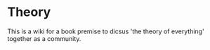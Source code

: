 Theory
======

This is a wiki for a book premise to dicsus 'the theory of everything' together as a community.
